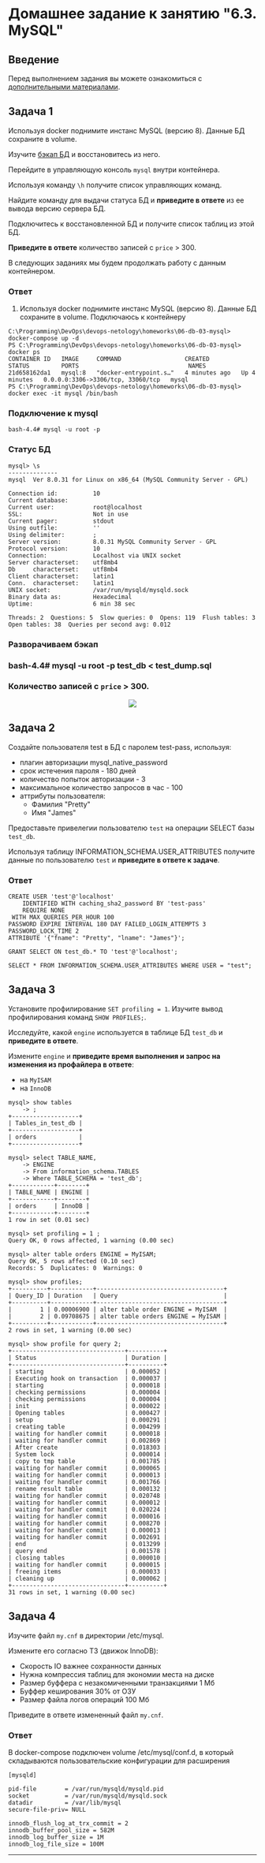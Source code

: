 # Домашнее задание к занятию "6.3. MySQL"

## Введение

Перед выполнением задания вы можете ознакомиться с 
[дополнительными материалами](https://github.com/netology-code/virt-homeworks/tree/master/additional/README.md).

## Задача 1

Используя docker поднимите инстанс MySQL (версию 8). Данные БД сохраните в volume.

Изучите [бэкап БД](https://github.com/netology-code/virt-homeworks/tree/master/06-db-03-mysql/test_data) и 
восстановитесь из него.

Перейдите в управляющую консоль `mysql` внутри контейнера.

Используя команду `\h` получите список управляющих команд.

Найдите команду для выдачи статуса БД и **приведите в ответе** из ее вывода версию сервера БД.

Подключитесь к восстановленной БД и получите список таблиц из этой БД.

**Приведите в ответе** количество записей с `price` > 300.

В следующих заданиях мы будем продолжать работу с данным контейнером.

### Ответ

1. Используя docker поднимите инстанс MySQL (версию 8). Данные БД сохраните в volume. Подключаюсь к контейнеру 
```
C:\Programming\DevOps\devops-netology\homeworks\06-db-03-mysql> docker-compose up -d
PS C:\Programming\DevOps\devops-netology\homeworks\06-db-03-mysql> docker ps 
CONTAINER ID   IMAGE     COMMAND                  CREATED         STATUS         PORTS                               NAMES
21d658162da1   mysql:8   "docker-entrypoint.s…"   4 minutes ago   Up 4 minutes   0.0.0.0:3306->3306/tcp, 33060/tcp   mysql
PS C:\Programming\DevOps\devops-netology\homeworks\06-db-03-mysql> docker exec -it mysql /bin/bash
```
### Подключение к mysql
```
bash-4.4# mysql -u root -p
```
### Статус БД
```
mysql> \s
--------------
mysql  Ver 8.0.31 for Linux on x86_64 (MySQL Community Server - GPL)

Connection id:          10
Current database:
Current user:           root@localhost
SSL:                    Not in use
Current pager:          stdout
Using outfile:          ''
Using delimiter:        ;
Server version:         8.0.31 MySQL Community Server - GPL
Protocol version:       10
Connection:             Localhost via UNIX socket
Server characterset:    utf8mb4
Db     characterset:    utf8mb4
Client characterset:    latin1
Conn.  characterset:    latin1
UNIX socket:            /var/run/mysqld/mysqld.sock
Binary data as:         Hexadecimal
Uptime:                 6 min 38 sec

Threads: 2  Questions: 5  Slow queries: 0  Opens: 119  Flush tables: 3  Open tables: 38  Queries per second avg: 0.012
```

### Разворачиваем бэкап
### bash-4.4# mysql -u root -p test_db < test_dump.sql

### Количество записей с `price` > 300.

<p align="center">
  <img src="./assets/1.png">
</p>

## Задача 2

Создайте пользователя test в БД c паролем test-pass, используя:
- плагин авторизации mysql_native_password
- срок истечения пароля - 180 дней 
- количество попыток авторизации - 3 
- максимальное количество запросов в час - 100
- аттрибуты пользователя:
    - Фамилия "Pretty"
    - Имя "James"

Предоставьте привелегии пользователю `test` на операции SELECT базы `test_db`.
    
Используя таблицу INFORMATION_SCHEMA.USER_ATTRIBUTES получите данные по пользователю `test` и 
**приведите в ответе к задаче**.

### Ответ

```
CREATE USER 'test'@'localhost'
    IDENTIFIED WITH caching_sha2_password BY 'test-pass'
    REQUIRE NONE
 WITH MAX_QUERIES_PER_HOUR 100
PASSWORD EXPIRE INTERVAL 180 DAY FAILED_LOGIN_ATTEMPTS 3 PASSWORD_LOCK_TIME 2
ATTRIBUTE '{"fname": "Pretty", "lname": "James"}';

GRANT SELECT ON test_db.* TO 'test'@'localhost';

SELECT * FROM INFORMATION_SCHEMA.USER_ATTRIBUTES WHERE USER = "test";
```

## Задача 3

Установите профилирование `SET profiling = 1`.
Изучите вывод профилирования команд `SHOW PROFILES;`.

Исследуйте, какой `engine` используется в таблице БД `test_db` и **приведите в ответе**.

Измените `engine` и **приведите время выполнения и запрос на изменения из профайлера в ответе**:
- на `MyISAM`
- на `InnoDB`

```
mysql> show tables
    -> ;
+-------------------+
| Tables_in_test_db |
+-------------------+
| orders            |
+-------------------+

mysql> select TABLE_NAME,
    -> ENGINE
    -> From information_schema.TABLES
    -> Where TABLE_SCHEMA = 'test_db';
+------------+--------+
| TABLE_NAME | ENGINE |
+------------+--------+
| orders     | InnoDB |
+------------+--------+
1 row in set (0.01 sec)

mysql> set profiling = 1 ;
Query OK, 0 rows affected, 1 warning (0.00 sec)

mysql> alter table orders ENGINE = MyISAM;
Query OK, 5 rows affected (0.10 sec)
Records: 5  Duplicates: 0  Warnings: 0

mysql> show profiles;
+----------+------------+------------------------------------+
| Query_ID | Duration   | Query                              |
+----------+------------+------------------------------------+
|        1 | 0.00006900 | alter table order ENGINE = MyISAM  |
|        2 | 0.09708675 | alter table orders ENGINE = MyISAM |
+----------+------------+------------------------------------+
2 rows in set, 1 warning (0.00 sec)

mysql> show profile for query 2;
+--------------------------------+----------+
| Status                         | Duration |
+--------------------------------+----------+
| starting                       | 0.000052 |
| Executing hook on transaction  | 0.000037 |
| starting                       | 0.000018 |
| checking permissions           | 0.000004 |
| checking permissions           | 0.000004 |
| init                           | 0.000022 |
| Opening tables                 | 0.000427 |
| setup                          | 0.000291 |
| creating table                 | 0.004299 |
| waiting for handler commit     | 0.000018 |
| waiting for handler commit     | 0.002869 |
| After create                   | 0.018303 |
| System lock                    | 0.000014 |
| copy to tmp table              | 0.001785 |
| waiting for handler commit     | 0.000065 |
| waiting for handler commit     | 0.000013 |
| waiting for handler commit     | 0.001766 |
| rename result table            | 0.000132 |
| waiting for handler commit     | 0.020748 |
| waiting for handler commit     | 0.000012 |
| waiting for handler commit     | 0.020224 |
| waiting for handler commit     | 0.000016 |
| waiting for handler commit     | 0.008270 |
| waiting for handler commit     | 0.000013 |
| waiting for handler commit     | 0.002691 |
| end                            | 0.013299 |
| query end                      | 0.001578 |
| closing tables                 | 0.000010 |
| waiting for handler commit     | 0.000015 |
| freeing items                  | 0.000033 |
| cleaning up                    | 0.000062 |
+--------------------------------+----------+
31 rows in set, 1 warning (0.00 sec)
```

## Задача 4 

Изучите файл `my.cnf` в директории /etc/mysql.

Измените его согласно ТЗ (движок InnoDB):
- Скорость IO важнее сохранности данных
- Нужна компрессия таблиц для экономии места на диске
- Размер буффера с незакомиченными транзакциями 1 Мб
- Буффер кеширования 30% от ОЗУ
- Размер файла логов операций 100 Мб

Приведите в ответе измененный файл `my.cnf`.

### Ответ
В docker-compose подключен volume /etc/mysql/conf.d, в который складываются пользовательские конфигурации для расширения

```
[mysqld]

pid-file        = /var/run/mysqld/mysqld.pid
socket          = /var/run/mysqld/mysqld.sock
datadir         = /var/lib/mysql
secure-file-priv= NULL

innodb_flush_log_at_trx_commit = 2
innodb_buffer_pool_size = 582M
innodb_log_buffer_size = 1M
innodb_log_file_size = 100M
```

---
